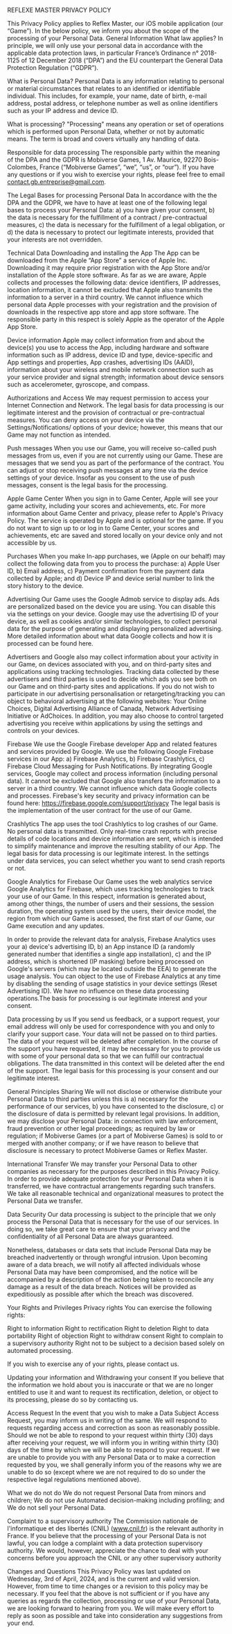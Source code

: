 REFLEXE MASTER
PRIVACY POLICY

This Privacy Policy applies to Reflex Master, our iOS mobile application (our “Game”). In the below policy, we inform you about the scope of the processing of your Personal Data.
General Information
What law applies?
In principle, we will only use your personal data in accordance with the applicable data protection laws, in particular France’s Ordinance n° 2018-1125 of 12 December 2018 (“DPA”) and the EU counterpart the General Data Protection Regulation (“GDPR”).

What is Personal Data?
Personal Data is any information relating to personal or material circumstances that relates to an identified or identifiable individual. This includes, for example, your name, date of birth, e-mail address, postal address, or telephone number as well as online identifiers such as your IP address and device ID. 

What is processing?
"Processing" means any operation or set of operations which is performed upon Personal Data, whether or not by automatic means. The term is broad and covers virtually any handling of data.

Responsible for data processing
The responsible party within the meaning of the DPA and the GDPR is Mobiverse Games, 1 Av. Maurice, 92270 Bois-Colombes, France (“Mobiverse Games”, “we”, “us”, or “our”). If you have any questions or if you wish to exercise your rights, please feel free to email contact.gb.entreprise@gmail.com.

The Legal Bases for processing Personal Data
In accordance with the the DPA and the GDPR, we have to have at least one of the following legal bases to process your Personal Data: a) you have given your consent, b) the data is necessary for the fulfillment of a contract / pre-contractual measures, c) the data is necessary for the fulfillment of a legal obligation, or d) the data is necessary to protect our legitimate interests, provided that your interests are not overridden. 

Technical Data
Downloading and installing the App
The App can be downloaded from the Apple “App Store” a service of Apple Inc. Downloading it may require prior registration with the App Store and/or installation of the Apple store software. As far as we are aware, Apple collects and processes the following data: device identifiers, IP addresses, location information, it cannot be excluded that Apple also transmits the information to a server in a third country. We cannot influence which personal data Apple processes with your registration and the provision of downloads in the respective app store and app store software. The responsible party in this respect is solely Apple as the operator of the Apple App Store. 

Device information
Apple may collect information from and about the device(s) you use to access the App, including hardware and software information such as IP address, device ID and type, device-specific and App settings and properties, App crashes, advertising IDs (AAID), information about your wireless and mobile network connection such as your service provider and signal strength; information about device sensors such as accelerometer, gyroscope, and compass.

Authorizations and Access
We may request permission to access your Internet Connection and Network. The legal basis for data processing is our legitimate interest and the provision of contractual or pre-contractual measures. You can deny access on your device via the Settings/Notifications/ options of your device; however, this means that our Game may not function as intended.

Push messages
When you use our Game, you will receive so-called push messages from us, even if you are not currently using our Game. These are messages that we send you as part of the performance of the contract. You can adjust or stop receiving push messages at any time via the device settings of your device. Insofar as you consent to the use of push messages, consent is the legal basis for the processing.

Apple Game Center
When you sign in to Game Center, Apple will see your game activity, including your scores and achievements, etc. For more information about Game Center and privacy, please refer to Apple's Privacy Policy. The service is operated by Apple and is optional for the game. If you do not want to sign up to or log in to Game Center, your scores and achievements, etc are saved and stored locally on your device only and not accessible by us. 

Purchases 
When you make In-app purchases, we (Apple on our behalf) may collect the following data from you to process the purchase: a) Apple User ID, b) Email address, c) Payment confirmation from the payment data collected by Apple; and d) Device IP and device serial number to link the story history to the device.

Advertising
Our Game uses the Google Admob service to display ads. Ads are personalized based on the device you are using. You can disable this via the settings on your device. Google may use the advertising ID of your device, as well as cookies and/or similar technologies, to collect personal data for the purpose of generating and displaying personalized advertising. More detailed information about what data Google collects and how it is processed can be found here. 

Advertisers and Google also may collect information about your activity in our Game, on devices associated with you, and on third-party sites and applications using tracking technologies. Tracking data collected by these advertisers and third parties is used to decide which ads you see both on our Game and on third-party sites and applications. If you do not wish to participate in our advertising personalisation or retargeting/tracking you can object to behavioral advertising at the following websites: Your Online Choices, Digital Advertising Alliance of Canada, Network Advertising Initiative or AdChoices. In addition, you may also choose to control targeted advertising you receive within applications by using the settings and controls on your devices.

Firebase
We use the Google Firebase developer App and related features and services provided by Google. We use the following Google Firebase services in our App: a) Firebase Analytics, b) Firebase Crashlytics, c) Firebase Cloud Messaging for Push Notifications. By integrating Google services, Google may collect and process information (including personal data). It cannot be excluded that Google also transfers the information to a server in a third country. We cannot influence which data Google collects and processes. Firebase's key security and privacy information can be found here: https://firebase.google.com/support/privacy The legal basis is the implementation of the user contract for the use of our Game.

Crashlytics
The app uses the tool Crashlytics to log crashes of our Game. No personal data is transmitted. Only real-time crash reports with precise details of code locations and device information are sent, which is intended to simplify maintenance and improve the resulting stability of our App. The legal basis for data processing is our legitimate interest. In the settings under data services, you can select whether you want to send crash reports or not. 

Google Analytics for Firebase
Our Game uses the web analytics service Google Analytics for Firebase, which uses tracking technologies to track your use of our Game. In this respect, information is generated about, among other things, the number of users and their sessions, the session duration, the operating system used by the users, their device model, the region from which our Game is accessed, the first start of our Game, our Game execution and any updates.

In order to provide the relevant data for analysis, Firebase Analytics uses your a) device's advertising ID, b) an App instance ID (a randomly generated number that identifies a single app installation), c) and the IP address, which is shortened (IP masking) before being processed on Google's servers (which may be located outside the EEA) to generate the usage analysis. You can object to the use of Firebase Analytics at any time by disabling the sending of usage statistics in your device settings (Reset Advertising ID). We have no influence on these data processing operations.The basis for processing is our legitimate interest and your consent.

Data processing by us
If you send us feedback, or a support request, your email address will only be used for correspondence with you and only to clarify your support case. Your data will not be passed on to third parties. The data of your request will be deleted after completion. In the course of the support you have requested, it may be necessary for you to provide us with some of your personal data so that we can fulfill our contractual obligations. The data transmitted in this context will be deleted after the end of the support. The legal basis for this processing is your consent and our legitimate interest. 

General Principles
Sharing
We will not disclose or otherwise distribute your Personal Data to third parties unless this is a) necessary for the performance of our services, b) you have consented to the disclosure, c) or the disclosure of data is permitted by relevant legal provisions. In addition, we may disclose your Personal Data: in connection with law enforcement, fraud prevention or other legal proceedings; as required by law or regulation; if Mobiverse Games (or a part of Mobiverse Games) is sold to or merged with another company; or if we have reason to believe that disclosure is necessary to protect Mobiverse Games or Reflex Master.

International Transfer
We may transfer your Personal Data to other companies as necessary for the purposes described in this Privacy Policy. In order to provide adequate protection for your Personal Data when it is transferred, we have contractual arrangements regarding such transfers. We take all reasonable technical and organizational measures to protect the Personal Data we transfer.

Data Security
Our data processing is subject to the principle that we only process the Personal Data that is necessary for the use of our services. In doing so, we take great care to ensure that your privacy and the confidentiality of all Personal Data are always guaranteed.

Nonetheless, databases or data sets that include Personal Data may be breached inadvertently or through wrongful intrusion. Upon becoming aware of a data breach, we will notify all affected individuals whose Personal Data may have been compromised, and the notice will be accompanied by a description of the action being taken to reconcile any damage as a result of the data breach. Notices will be provided as expeditiously as possible after which the breach was discovered.

Your Rights and Privileges 
Privacy rights 
You can exercise the following rights:

Right to information
Right to rectification
Right to deletion
Right to data portability
Right of objection
Right to withdraw consent
Right to complain to a supervisory authority
Right not to be subject to a decision based solely on automated processing.

If you wish to exercise any of your rights, please contact us.

Updating your information and Withdrawing your consent 
If you believe that the information we hold about you is inaccurate or that we are no longer entitled to use it and want to request its rectification, deletion, or object to its processing, please do so by contacting us. 

Access Request 
In the event that you wish to make a Data Subject Access Request, you may inform us in writing of the same. We will respond to requests regarding access and correction as soon as reasonably possible. Should we not be able to respond to your request within thirty (30) days after receiving your request, we will inform you in writing within thirty (30) days of the time by which we will be able to respond to your request. If we are unable to provide you with any Personal Data or to make a correction requested by you, we shall generally inform you of the reasons why we are unable to do so (except where we are not required to do so under the respective legal regulations mentioned above).

What we do not do
We do not request Personal Data from minors and children;
We do not use Automated decision-making including profiling; and
We do not sell your Personal Data.

Complaint to a supervisory authority
The Commission nationale de l'informatique et des libertés (CNIL) (www.cnil.fr) is the relevant authority in France. If you believe that the processing of your Personal Data is not lawful, you can lodge a complaint with a data protection supervisory authority. We would, however, appreciate the chance to deal with your concerns before you approach the CNIL or any other supervisory authority

Changes and Questions
This Privacy Policy was last updated on Wednesday, 3rd of April, 2024, and is the current and valid version. However, from time to time changes or a revision to this policy may be necessary. 
If you feel that the above is not sufficient or if you have any queries as regards the collection, processing or use of your Personal Data, we are looking forward to hearing from you. We will make every effort to reply as soon as possible and take into consideration any suggestions from your end.

